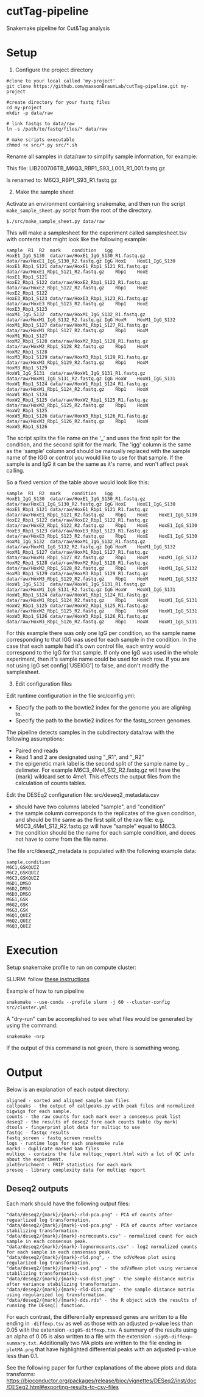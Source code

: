# cutTag-pipeline

Snakemake pipeline for Cut&amp;Tag analysis 

# Setup

1. Configure the project directory

```
#clone to your local called 'my-project'
git clone https://github.com/maxsonBraunLab/cutTag-pipeline.git my-project

#create directory for your fastq files
cd my-project
mkdir -p data/raw

# link fastqs to data/raw 
ln -s /path/to/fastq/files/* data/raw

# make scripts executable
chmod +x src/*.py src/*.sh
```


Rename all samples in data/raw to simplify sample information, for example:

This file:
LIB200706TB_M6Q3_RBP1_S93_L001_R1_001.fastq.gz

Is renamed to:
M6Q3_RBP1_S93_R1.fastq.gz

2. Make the sample sheet

Activate an environment containing snakemake, and then run the script `make_sample_sheet.py` script from the root of the directory.

```
$./src/make_sample_sheet.py data/raw
```

This will make a samplesheet for the experiment called samplesheet.tsv with contents that might look like the following example:

```
sample	R1	R2	mark	condition	igg
HoxE1_IgG_S130	data/raw/HoxE1_IgG_S130_R1.fastq.gz	data/raw/HoxE1_IgG_S130_R2.fastq.gz	IgG	HoxE	HoxE1_IgG_S130
HoxE1_Rbp1_S121	data/raw/HoxE1_Rbp1_S121_R1.fastq.gz	data/raw/HoxE1_Rbp1_S121_R2.fastq.gz	Rbp1	HoxE	HoxE1_Rbp1_S121
HoxE2_Rbp1_S122	data/raw/HoxE2_Rbp1_S122_R1.fastq.gz	data/raw/HoxE2_Rbp1_S122_R2.fastq.gz	Rbp1	HoxE	HoxE2_Rbp1_S122
HoxE3_Rbp1_S123	data/raw/HoxE3_Rbp1_S123_R1.fastq.gz	data/raw/HoxE3_Rbp1_S123_R2.fastq.gz	Rbp1	HoxE	HoxE3_Rbp1_S123
HoxM1_IgG_S132	data/raw/HoxM1_IgG_S132_R1.fastq.gz	data/raw/HoxM1_IgG_S132_R2.fastq.gz	IgG	HoxM	HoxM1_IgG_S132
HoxM1_Rbp1_S127	data/raw/HoxM1_Rbp1_S127_R1.fastq.gz	data/raw/HoxM1_Rbp1_S127_R2.fastq.gz	Rbp1	HoxM	HoxM1_Rbp1_S127
HoxM2_Rbp1_S128	data/raw/HoxM2_Rbp1_S128_R1.fastq.gz	data/raw/HoxM2_Rbp1_S128_R2.fastq.gz	Rbp1	HoxM	HoxM2_Rbp1_S128
HoxM3_Rbp1_S129	data/raw/HoxM3_Rbp1_S129_R1.fastq.gz	data/raw/HoxM3_Rbp1_S129_R2.fastq.gz	Rbp1	HoxM	HoxM3_Rbp1_S129
HoxW1_IgG_S131	data/raw/HoxW1_IgG_S131_R1.fastq.gz	data/raw/HoxW1_IgG_S131_R2.fastq.gz	IgG	HoxW	HoxW1_IgG_S131
HoxW1_Rbp1_S124	data/raw/HoxW1_Rbp1_S124_R1.fastq.gz	data/raw/HoxW1_Rbp1_S124_R2.fastq.gz	Rbp1	HoxW	HoxW1_Rbp1_S124
HoxW2_Rbp1_S125	data/raw/HoxW2_Rbp1_S125_R1.fastq.gz	data/raw/HoxW2_Rbp1_S125_R2.fastq.gz	Rbp1	HoxW	HoxW2_Rbp1_S125
HoxW3_Rbp1_S126	data/raw/HoxW3_Rbp1_S126_R1.fastq.gz	data/raw/HoxW3_Rbp1_S126_R2.fastq.gz	Rbp1	HoxW	HoxW3_Rbp1_S126
```

The script splits the file name on the '_' and uses the first split for the condition, and the second split for the mark. The 'igg' column is the same as the 'sample' column and should be manually replaced with the sample name of the IGG or control you would like to use for that sample. If the sample is and IgG it can be the same as it's name, and won't affect peak calling. 

So a fixed version of the table above would look like this:


```
sample	R1	R2	mark	condition	igg
HoxE1_IgG_S130	data/raw/HoxE1_IgG_S130_R1.fastq.gz	data/raw/HoxE1_IgG_S130_R2.fastq.gz	IgG	HoxE	HoxE1_IgG_S130
HoxE1_Rbp1_S121	data/raw/HoxE1_Rbp1_S121_R1.fastq.gz	data/raw/HoxE1_Rbp1_S121_R2.fastq.gz	Rbp1	HoxE	HoxE1_IgG_S130
HoxE2_Rbp1_S122	data/raw/HoxE2_Rbp1_S122_R1.fastq.gz	data/raw/HoxE2_Rbp1_S122_R2.fastq.gz	Rbp1	HoxE	HoxE1_IgG_S130
HoxE3_Rbp1_S123	data/raw/HoxE3_Rbp1_S123_R1.fastq.gz	data/raw/HoxE3_Rbp1_S123_R2.fastq.gz	Rbp1	HoxE    HoxE1_IgG_S130	
HoxM1_IgG_S132	data/raw/HoxM1_IgG_S132_R1.fastq.gz	data/raw/HoxM1_IgG_S132_R2.fastq.gz	IgG	HoxM	HoxM1_IgG_S132
HoxM1_Rbp1_S127	data/raw/HoxM1_Rbp1_S127_R1.fastq.gz	data/raw/HoxM1_Rbp1_S127_R2.fastq.gz	Rbp1	HoxM	HoxM1_IgG_S132
HoxM2_Rbp1_S128	data/raw/HoxM2_Rbp1_S128_R1.fastq.gz	data/raw/HoxM2_Rbp1_S128_R2.fastq.gz	Rbp1	HoxM	HoxM1_IgG_S132
HoxM3_Rbp1_S129	data/raw/HoxM3_Rbp1_S129_R1.fastq.gz	data/raw/HoxM3_Rbp1_S129_R2.fastq.gz	Rbp1	HoxM	HoxM1_IgG_S132
HoxW1_IgG_S131	data/raw/HoxW1_IgG_S131_R1.fastq.gz	data/raw/HoxW1_IgG_S131_R2.fastq.gz	IgG	HoxW	HoxW1_IgG_S131
HoxW1_Rbp1_S124	data/raw/HoxW1_Rbp1_S124_R1.fastq.gz	data/raw/HoxW1_Rbp1_S124_R2.fastq.gz	Rbp1	HoxW	HoxW1_IgG_S131
HoxW2_Rbp1_S125	data/raw/HoxW2_Rbp1_S125_R1.fastq.gz	data/raw/HoxW2_Rbp1_S125_R2.fastq.gz	Rbp1	HoxW	HoxW1_IgG_S131
HoxW3_Rbp1_S126	data/raw/HoxW3_Rbp1_S126_R1.fastq.gz	data/raw/HoxW3_Rbp1_S126_R2.fastq.gz	Rbp1	HoxW	HoxW1_IgG_S131
```

For this example there was only one IgG per condition, so the sample name corresponding to that IGG was used for each sample in the condition. In the case that each sample had it's own control file, each entry would correspond to the IgG for that sample. If only one IgG was used in the whole experiment, then it's sample name could be used for each row. If you are not using IgG set config['USEIGG'] to false, and don't modify the samplesheet.


3. Edit configuration files 

Edit runtime configuration in the file src/config.yml:

- Specify the path to the bowtie2 index for the genome you are aligning to.
- Specify the path to the bowtie2 indices for the fastq_screen genomes.

The pipeline detects samples in the subdirectory data/raw with the following assumptions:

 - Paired end reads
 - Read 1 and 2 are designated using "_R1", and "_R2"
 - the epigenetic mark label is the second split of the sample name by _ delimeter. For example M6C3_4Me1_S12_R2.fastq.gz will have the {mark} wildcard set to 4me1. This effects the output files from the calculation of counts tables.

Edit the DESEq2 configuration file: src/deseq2_metadata.csv

 - should have two columns labeled "sample", and "condition"
 - the sample column corresponds to the replicates of the given condition, and should be the same as the first split of the raw file: e.g. M6C3_4Me1_S12_R2.fastq.gz will have "sample" equal to M6C3.
 - the condition should be the name for each sample condition, and doees not have to come from the file name.
 
 The file src/deseq2_metadata is populated with the following example data:
 
 ```
sample,condition
M6C1,GSKQUIZ
M6C2,GSKQUIZ
M6C3,GSKQUIZ
M6D1,DMSO
M6D2,DMSO
M6D3,DMSO
M6G1,GSK
M6G2,GSK
M6G3,GSK
M6Q1,QUIZ
M6Q2,QUIZ
M6Q3,QUIZ
 ```



# Execution

Setup snakemake profile to run on compute cluster:

SLURM: follow [these instructions](https://github.com/Snakemake-Profiles/slurm)

Example of how to run pipeline

`
snakemake --use-conda --profile slurm -j 60 --cluster-config src/cluster.yml
`

A "dry-run" can be accomplished to see what files would be generated by using the command:

`
snakemake -nrp
`

If the output of this command is not green, there is something wrong.


# Output


Below is an explanation of each output directory:

```
aligned - sorted and aligned sample bam files
callpeaks - the output of callpeaks.py with peak files and normalized bigwigs for each sample.
counts - the raw counts for each mark over a consensus peak list
deseq2 - the results of deseq2 fore each counts table (by mark)
dtools - fingerprint plot data for multiqc to use
fastqc - fastqc results
fastq_screen - fastq_screen results
logs - runtime logs for each snakemake rule
markd - duplicate marked bam files
multiqc - contains the file multiqc_report.html with a lot of QC info about the experiment.
plotEnrichment - FRIP statistics for each mark
preseq - library complexity data for multiqc report
```

## Deseq2 outputs

Each mark should have the following output files:

```
"data/deseq2/{mark}/{mark}-rld-pca.png" - PCA of counts after reguarlized log transformation. 
"data/deseq2/{mark}/{mark}-vsd-pca.png" - PCA of counts after variance stabilizing transformation.
"data/deseq2/{mark}/{mark}-normcounts.csv" - normalized count for each sample in each consensus peak.
"data/deseq2/{mark}/{mark}-lognormcounts.csv" - log2 normalized counts for each sample in each consensus peak.
"data/deseq2/{mark}/{mark}-rld.png", - the sdVsMean plot using regularized log transformation.
"data/deseq2/{mark}/{mark}-vsd.png" - the sdVsMean plot using variance stabilizing transformation.
"data/deseq2/{mark}/{mark}-vsd-dist.png" - the sample distance matrix after variance stabilizing transformation.
"data/deseq2/{mark}/{mark}-rld-dist.png" - the sample distance matrix using regularized log transformation.
"data/deseq2/{mark}/{mark}-dds.rds" - the R object with the results of running the DEseq() function.
```

For each contrast, the differentially expressed genes are written to a file ending in `-diffexp.tsv` as well as those with an adjusted p-value less than 0.05 with the extension `-sig05-diffexp.tsv`. A summary of the results using an alpha of 0.05 is also written to a file with the extension `-sig05-diffexp-summary.txt`. Additionally two MA plots are written to the file ending in `plotMA.png` that have highlighted differential peaks with an adjusted p-value less than 0.1.

See the following paper for further explanations of the above plots and data transforms:
https://bioconductor.org/packages/release/bioc/vignettes/DESeq2/inst/doc/DESeq2.html#exporting-results-to-csv-files
